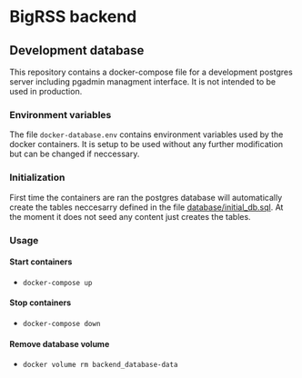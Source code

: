# BigRSS backend

## Development database
This repository contains a docker-compose file for a development postgres server including pgadmin managment interface. It is not intended to be used in production.

### Environment variables
The file `docker-database.env` contains environment variables used by the docker containers. It is setup to be used without any further modification but can be changed if neccessary.

### Initialization
First time the containers are ran the postgres database will automatically create the tables neccesarry defined in the file [database/initial_db.sql](https://github.com/Mozzo1000/bigrss/blog/master/backend/database/initial_db.sql). At the moment it does not seed any content just creates the tables.

### Usage
#### Start containers
* `docker-compose up`
#### Stop containers
* `docker-compose down`
#### Remove database volume
* `docker volume rm backend_database-data`